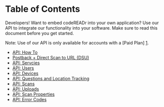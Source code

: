 Table of Contents
=================

Developers! Want to embed codeREADr into your own application? Use our API to integrate our functionality into your software. Make sure to read this document before you get started. 

Note: Use of our API is only available for accounts with a [Paid Plan] [1].


* [API: How To](contents/HowTo.md)
* [Postback + Direct Scan to URL (DSU)](contents/Postback.md)
* [API: Servcies](contents/Servcies.md)
* [API: Users](contents/Users.md)
* [API: Devices](contents/Devices.md)
* [API: Questions and Location Tracking](contents/Questions.md)
* [API: Scans](contents/Scans.md)
* [API: Uploads](contents/Uploads.md)
* [API: Scan Properties](contents/ScanProperties.md)
* [API: Error Codes](contents/ErrorCodes.md)

[1]: https://www.codereadr.com/kb/content/14/90/en/api-pricing-and-limits.html
